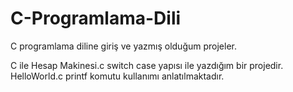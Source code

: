# C-Programlama-Dili
C programlama diline giriş ve yazmış olduğum projeler.

C ile Hesap Makinesi.c switch case yapısı ile yazdığım bir projedir.
HelloWorld.c printf komutu kullanımı anlatılmaktadır.
